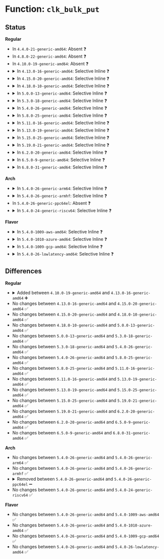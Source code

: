 # Function: <code>clk_bulk_put</code>

## Status
<b>Regular</b>
<ul>
<li>
In <code>4.4.0-21-generic-amd64</code>: Absent ❓
</li>
<li>
In <code>4.8.0-22-generic-amd64</code>: Absent ❓
</li>
<li>
In <code>4.10.0-19-generic-amd64</code>: Absent ❓
</li>
<li>
<details>
<summary>In <code>4.13.0-16-generic-amd64</code>: Selective Inline ❓</summary>

```c
void clk_bulk_put(int num_clks, struct clk_bulk_data * clks)
```

```json
{
  "name": "clk_bulk_put",
  "collision_type": "Unique Global",
  "inline_type": "Selective",
  "funcs": [
    {
      "addr": 18446744071584365234,
      "name": "clk_bulk_put",
      "external": true,
      "loc": "drivers/clk/clk-bulk.c:23",
      "file": "drivers/clk/clk-bulk.c",
      "inline": "not declared, inlined",
      "caller_inline": [
        "drivers/clk/clk-bulk.c:clk_bulk_get"
      ],
      "caller_func": [
        "drivers/clk/clk-devres.c:devm_clk_bulk_release"
      ]
    }
  ],
  "symbols": [
    {
      "addr": 18446744071584365024,
      "name": "clk_bulk_put",
      "section": ".text",
      "bind": "STB_GLOBAL",
      "size": 75
    }
  ]
}
```
</details>
</li>
<li>
<details>
<summary>In <code>4.15.0-20-generic-amd64</code>: Selective Inline ❓</summary>

```c
void clk_bulk_put(int num_clks, struct clk_bulk_data * clks)
```

```json
{
  "name": "clk_bulk_put",
  "collision_type": "Unique Global",
  "inline_type": "Selective",
  "funcs": [
    {
      "addr": 18446744071584771010,
      "name": "clk_bulk_put",
      "external": true,
      "loc": "drivers/clk/clk-bulk.c:23",
      "file": "drivers/clk/clk-bulk.c",
      "inline": "not declared, inlined",
      "caller_inline": [
        "drivers/clk/clk-bulk.c:clk_bulk_get"
      ],
      "caller_func": [
        "drivers/clk/clk-devres.c:devm_clk_bulk_release"
      ]
    }
  ],
  "symbols": [
    {
      "addr": 18446744071584770800,
      "name": "clk_bulk_put",
      "section": ".text",
      "bind": "STB_GLOBAL",
      "size": 75
    }
  ]
}
```
</details>
</li>
<li>
<details>
<summary>In <code>4.18.0-10-generic-amd64</code>: Selective Inline ❓</summary>

```c
void clk_bulk_put(int num_clks, struct clk_bulk_data * clks)
```

```json
{
  "name": "clk_bulk_put",
  "collision_type": "Unique Global",
  "inline_type": "Selective",
  "funcs": [
    {
      "addr": 18446744071584999072,
      "name": "clk_bulk_put",
      "external": true,
      "loc": "drivers/clk/clk-bulk.c:23",
      "file": "drivers/clk/clk-bulk.c",
      "inline": "not declared, inlined",
      "caller_inline": [],
      "caller_func": [
        "drivers/clk/clk-devres.c:devm_clk_bulk_release"
      ]
    }
  ],
  "symbols": [
    {
      "addr": 18446744071584999072,
      "name": "clk_bulk_put",
      "section": ".text",
      "bind": "STB_GLOBAL",
      "size": 74
    }
  ]
}
```
</details>
</li>
<li>
<details>
<summary>In <code>5.0.0-13-generic-amd64</code>: Selective Inline ❓</summary>

```c
void clk_bulk_put(int num_clks, struct clk_bulk_data * clks)
```

```json
{
  "name": "clk_bulk_put",
  "collision_type": "Unique Global",
  "inline_type": "Selective",
  "funcs": [
    {
      "addr": 18446744071585103712,
      "name": "clk_bulk_put",
      "external": true,
      "loc": "drivers/clk/clk-bulk.c:69",
      "file": "drivers/clk/clk-bulk.c",
      "inline": "not declared, inlined",
      "caller_inline": [],
      "caller_func": [
        "drivers/clk/clk-devres.c:devm_clk_bulk_release"
      ]
    }
  ],
  "symbols": [
    {
      "addr": 18446744071585103712,
      "name": "clk_bulk_put",
      "section": ".text",
      "bind": "STB_GLOBAL",
      "size": 74
    }
  ]
}
```
</details>
</li>
<li>
<details>
<summary>In <code>5.3.0-18-generic-amd64</code>: Selective Inline ❓</summary>

```c
void clk_bulk_put(int num_clks, struct clk_bulk_data * clks)
```

```json
{
  "name": "clk_bulk_put",
  "collision_type": "Unique Global",
  "inline_type": "Selective",
  "funcs": [
    {
      "addr": 18446744071585308792,
      "name": "clk_bulk_put",
      "external": true,
      "loc": "drivers/clk/clk-bulk.c:69",
      "file": "drivers/clk/clk-bulk.c",
      "inline": "not declared, inlined",
      "caller_inline": [
        "drivers/clk/clk-bulk.c:__clk_bulk_get"
      ],
      "caller_func": [
        "drivers/clk/clk-devres.c:devm_clk_bulk_release"
      ]
    }
  ],
  "symbols": [
    {
      "addr": 18446744071585308560,
      "name": "clk_bulk_put",
      "section": ".text",
      "bind": "STB_GLOBAL",
      "size": 74
    }
  ]
}
```
</details>
</li>
<li>
<details>
<summary>In <code>5.4.0-26-generic-amd64</code>: Selective Inline ❓</summary>

```c
void clk_bulk_put(int num_clks, struct clk_bulk_data * clks)
```

```json
{
  "name": "clk_bulk_put",
  "collision_type": "Unique Global",
  "inline_type": "Selective",
  "funcs": [
    {
      "addr": 18446744071585446712,
      "name": "clk_bulk_put",
      "external": true,
      "loc": "drivers/clk/clk-bulk.c:72",
      "file": "drivers/clk/clk-bulk.c",
      "inline": "not declared, inlined",
      "caller_inline": [
        "drivers/clk/clk-bulk.c:__clk_bulk_get"
      ],
      "caller_func": [
        "drivers/clk/clk-devres.c:devm_clk_bulk_release"
      ]
    }
  ],
  "symbols": [
    {
      "addr": 18446744071585446480,
      "name": "clk_bulk_put",
      "section": ".text",
      "bind": "STB_GLOBAL",
      "size": 74
    }
  ]
}
```
</details>
</li>
<li>
<details>
<summary>In <code>5.8.0-25-generic-amd64</code>: Selective Inline ❓</summary>

```c
void clk_bulk_put(int num_clks, struct clk_bulk_data * clks)
```

```json
{
  "name": "clk_bulk_put",
  "collision_type": "Unique Global",
  "inline_type": "Selective",
  "funcs": [
    {
      "addr": 18446744071586164232,
      "name": "clk_bulk_put",
      "external": true,
      "loc": "drivers/clk/clk-bulk.c:72",
      "file": "drivers/clk/clk-bulk.c",
      "inline": "not declared, inlined",
      "caller_inline": [
        "drivers/clk/clk-bulk.c:__clk_bulk_get"
      ],
      "caller_func": [
        "drivers/clk/clk-devres.c:devm_clk_bulk_release"
      ]
    }
  ],
  "symbols": [
    {
      "addr": 18446744071586163536,
      "name": "clk_bulk_put",
      "section": ".text",
      "bind": "STB_GLOBAL",
      "size": 74
    }
  ]
}
```
</details>
</li>
<li>
<details>
<summary>In <code>5.11.0-16-generic-amd64</code>: Selective Inline ❓</summary>

```c
void clk_bulk_put(int num_clks, struct clk_bulk_data * clks)
```

```json
{
  "name": "clk_bulk_put",
  "collision_type": "Unique Global",
  "inline_type": "Selective",
  "funcs": [
    {
      "addr": 18446744071586281400,
      "name": "clk_bulk_put",
      "external": true,
      "loc": "drivers/clk/clk-bulk.c:72",
      "file": "drivers/clk/clk-bulk.c",
      "inline": "not declared, inlined",
      "caller_inline": [
        "drivers/clk/clk-bulk.c:__clk_bulk_get"
      ],
      "caller_func": [
        "drivers/clk/clk-devres.c:devm_clk_bulk_release"
      ]
    }
  ],
  "symbols": [
    {
      "addr": 18446744071586280704,
      "name": "clk_bulk_put",
      "section": ".text",
      "bind": "STB_GLOBAL",
      "size": 74
    }
  ]
}
```
</details>
</li>
<li>
<details>
<summary>In <code>5.13.0-19-generic-amd64</code>: Selective Inline ❓</summary>

```c
void clk_bulk_put(int num_clks, struct clk_bulk_data * clks)
```

```json
{
  "name": "clk_bulk_put",
  "collision_type": "Unique Global",
  "inline_type": "Selective",
  "funcs": [
    {
      "addr": 18446744071586155176,
      "name": "clk_bulk_put",
      "external": true,
      "loc": "drivers/clk/clk-bulk.c:72",
      "file": "drivers/clk/clk-bulk.c",
      "inline": "not declared, inlined",
      "caller_inline": [
        "drivers/clk/clk-bulk.c:__clk_bulk_get"
      ],
      "caller_func": [
        "drivers/clk/clk-devres.c:devm_clk_bulk_release"
      ]
    }
  ],
  "symbols": [
    {
      "addr": 18446744071586154480,
      "name": "clk_bulk_put",
      "section": ".text",
      "bind": "STB_GLOBAL",
      "size": 74
    }
  ]
}
```
</details>
</li>
<li>
<details>
<summary>In <code>5.15.0-25-generic-amd64</code>: Selective Inline ❓</summary>

```c
void clk_bulk_put(int num_clks, struct clk_bulk_data * clks)
```

```json
{
  "name": "clk_bulk_put",
  "collision_type": "Unique Global",
  "inline_type": "Selective",
  "funcs": [
    {
      "addr": 18446744071586656872,
      "name": "clk_bulk_put",
      "external": true,
      "loc": "drivers/clk/clk-bulk.c:72",
      "file": "drivers/clk/clk-bulk.c",
      "inline": "not declared, inlined",
      "caller_inline": [
        "drivers/clk/clk-bulk.c:__clk_bulk_get"
      ],
      "caller_func": [
        "drivers/clk/clk-devres.c:devm_clk_bulk_release"
      ]
    }
  ],
  "symbols": [
    {
      "addr": 18446744071586656176,
      "name": "clk_bulk_put",
      "section": ".text",
      "bind": "STB_GLOBAL",
      "size": 74
    }
  ]
}
```
</details>
</li>
<li>
<details>
<summary>In <code>5.19.0-21-generic-amd64</code>: Selective Inline ❓</summary>

```c
void clk_bulk_put(int num_clks, struct clk_bulk_data * clks)
```

```json
{
  "name": "clk_bulk_put",
  "collision_type": "Unique Global",
  "inline_type": "Selective",
  "funcs": [
    {
      "addr": 18446744071587924495,
      "name": "clk_bulk_put",
      "external": true,
      "loc": "drivers/clk/clk-bulk.c:72",
      "file": "drivers/clk/clk-bulk.c",
      "inline": "not declared, inlined",
      "caller_inline": [
        "drivers/clk/clk-bulk.c:clk_bulk_put_all",
        "drivers/clk/clk-bulk.c:__clk_bulk_get"
      ],
      "caller_func": [
        "drivers/clk/clk-devres.c:devm_clk_bulk_release"
      ]
    }
  ],
  "symbols": [
    {
      "addr": 18446744071587923984,
      "name": "clk_bulk_put",
      "section": ".text",
      "bind": "STB_GLOBAL",
      "size": 94
    }
  ]
}
```
</details>
</li>
<li>
<details>
<summary>In <code>6.2.0-20-generic-amd64</code>: Selective Inline ❓</summary>

```c
void clk_bulk_put(int num_clks, struct clk_bulk_data * clks)
```

```json
{
  "name": "clk_bulk_put",
  "collision_type": "Unique Global",
  "inline_type": "Selective",
  "funcs": [
    {
      "addr": 18446744071589279087,
      "name": "clk_bulk_put",
      "external": true,
      "loc": "drivers/clk/clk-bulk.c:72",
      "file": "drivers/clk/clk-bulk.c",
      "inline": "not declared, inlined",
      "caller_inline": [
        "drivers/clk/clk-bulk.c:clk_bulk_put_all",
        "drivers/clk/clk-bulk.c:__clk_bulk_get"
      ],
      "caller_func": [
        "drivers/clk/clk-devres.c:devm_clk_bulk_release"
      ]
    }
  ],
  "symbols": [
    {
      "addr": 18446744071589278304,
      "name": "clk_bulk_put",
      "section": ".text",
      "bind": "STB_GLOBAL",
      "size": 94
    }
  ]
}
```
</details>
</li>
<li>
<details>
<summary>In <code>6.5.0-9-generic-amd64</code>: Selective Inline ❓</summary>

```c
void clk_bulk_put(int num_clks, struct clk_bulk_data * clks)
```

```json
{
  "name": "clk_bulk_put",
  "collision_type": "Unique Global",
  "inline_type": "Selective",
  "funcs": [
    {
      "addr": 18446744071589575679,
      "name": "clk_bulk_put",
      "external": true,
      "loc": "drivers/clk/clk-bulk.c:72",
      "file": "drivers/clk/clk-bulk.c",
      "inline": "not declared, inlined",
      "caller_inline": [
        "drivers/clk/clk-bulk.c:clk_bulk_put_all",
        "drivers/clk/clk-bulk.c:__clk_bulk_get"
      ],
      "caller_func": [
        "drivers/clk/clk-devres.c:devm_clk_bulk_release"
      ]
    }
  ],
  "symbols": [
    {
      "addr": 18446744071589574896,
      "name": "clk_bulk_put",
      "section": ".text",
      "bind": "STB_GLOBAL",
      "size": 94
    }
  ]
}
```
</details>
</li>
<li>
<details>
<summary>In <code>6.8.0-31-generic-amd64</code>: Selective Inline ❓</summary>

```c
void clk_bulk_put(int num_clks, struct clk_bulk_data * clks)
```

```json
{
  "name": "clk_bulk_put",
  "collision_type": "Unique Global",
  "inline_type": "Selective",
  "funcs": [
    {
      "addr": 18446744071589885119,
      "name": "clk_bulk_put",
      "external": true,
      "loc": "drivers/clk/clk-bulk.c:72",
      "file": "drivers/clk/clk-bulk.c",
      "inline": "not declared, inlined",
      "caller_inline": [
        "drivers/clk/clk-bulk.c:clk_bulk_put_all",
        "drivers/clk/clk-bulk.c:__clk_bulk_get"
      ],
      "caller_func": [
        "drivers/clk/clk-devres.c:devm_clk_bulk_release"
      ]
    }
  ],
  "symbols": [
    {
      "addr": 18446744071589884336,
      "name": "clk_bulk_put",
      "section": ".text",
      "bind": "STB_GLOBAL",
      "size": 94
    }
  ]
}
```
</details>
</li>
</ul>
<b>Arch</b>
<ul>
<li>
<details>
<summary>In <code>5.4.0-26-generic-arm64</code>: Selective Inline ❓</summary>

```c
void clk_bulk_put(int num_clks, struct clk_bulk_data * clks)
```

```json
{
  "name": "clk_bulk_put",
  "collision_type": "Unique Global",
  "inline_type": "Selective",
  "funcs": [
    {
      "addr": 18446603336497736248,
      "name": "clk_bulk_put",
      "external": true,
      "loc": "drivers/clk/clk-bulk.c:72",
      "file": "drivers/clk/clk-bulk.c",
      "inline": "not declared, inlined",
      "caller_inline": [
        "drivers/clk/clk-bulk.c:clk_bulk_get_all",
        "drivers/clk/clk-bulk.c:__clk_bulk_get"
      ],
      "caller_func": [
        "drivers/clk/clk-devres.c:devm_clk_bulk_release",
        "drivers/soc/rockchip/pm_domains.c:rockchip_pm_domain_probe",
        "drivers/soc/rockchip/pm_domains.c:rockchip_pm_add_one_domain"
      ]
    }
  ],
  "symbols": [
    {
      "addr": 18446603336497734672,
      "name": "clk_bulk_put",
      "section": ".text",
      "bind": "STB_GLOBAL",
      "size": 92
    }
  ]
}
```
</details>
</li>
<li>
<details>
<summary>In <code>5.4.0-26-generic-armhf</code>: Selective Inline ❓</summary>

```c
void clk_bulk_put(int num_clks, struct clk_bulk_data * clks)
```

```json
{
  "name": "clk_bulk_put",
  "collision_type": "Unique Global",
  "inline_type": "Selective",
  "funcs": [
    {
      "addr": 3230558888,
      "name": "clk_bulk_put",
      "external": true,
      "loc": "drivers/clk/clk-bulk.c:72",
      "file": "drivers/clk/clk-bulk.c",
      "inline": "not declared, inlined",
      "caller_inline": [
        "drivers/clk/clk-bulk.c:clk_bulk_get_all",
        "drivers/clk/clk-bulk.c:__clk_bulk_get"
      ],
      "caller_func": [
        "drivers/clk/clk-devres.c:devm_clk_bulk_release",
        "drivers/soc/rockchip/pm_domains.c:rockchip_pm_domain_probe",
        "drivers/soc/rockchip/pm_domains.c:rockchip_pm_add_one_domain"
      ]
    }
  ],
  "symbols": [
    {
      "addr": 3230557724,
      "name": "clk_bulk_put",
      "section": ".text",
      "bind": "STB_GLOBAL",
      "size": 68
    }
  ]
}
```
</details>
</li>
<li>
In <code>5.4.0-26-generic-ppc64el</code>: Absent ❓
</li>
<li>
<details>
<summary>In <code>5.4.0-24-generic-riscv64</code>: Selective Inline ❓</summary>

```c
void clk_bulk_put(int num_clks, struct clk_bulk_data * clks)
```

```json
{
  "name": "clk_bulk_put",
  "collision_type": "Unique Global",
  "inline_type": "Selective",
  "funcs": [
    {
      "addr": 18446743936275880724,
      "name": "clk_bulk_put",
      "external": true,
      "loc": "drivers/clk/clk-bulk.c:72",
      "file": "drivers/clk/clk-bulk.c",
      "inline": "not declared, inlined",
      "caller_inline": [
        "drivers/clk/clk-bulk.c:clk_bulk_get_all",
        "drivers/clk/clk-bulk.c:__clk_bulk_get"
      ],
      "caller_func": [
        "drivers/clk/clk-devres.c:devm_clk_bulk_release"
      ]
    }
  ],
  "symbols": [
    {
      "addr": 18446743936275879274,
      "name": "clk_bulk_put",
      "section": ".text",
      "bind": "STB_GLOBAL",
      "size": 100
    }
  ]
}
```
</details>
</li>
</ul>
<b>Flavor</b>
<ul>
<li>
<details>
<summary>In <code>5.4.0-1009-aws-amd64</code>: Selective Inline ❓</summary>

```c
void clk_bulk_put(int num_clks, struct clk_bulk_data * clks)
```

```json
{
  "name": "clk_bulk_put",
  "collision_type": "Unique Global",
  "inline_type": "Selective",
  "funcs": [
    {
      "addr": 18446744071585209240,
      "name": "clk_bulk_put",
      "external": true,
      "loc": "drivers/clk/clk-bulk.c:72",
      "file": "drivers/clk/clk-bulk.c",
      "inline": "not declared, inlined",
      "caller_inline": [
        "drivers/clk/clk-bulk.c:__clk_bulk_get"
      ],
      "caller_func": [
        "drivers/clk/clk-devres.c:devm_clk_bulk_release"
      ]
    }
  ],
  "symbols": [
    {
      "addr": 18446744071585209008,
      "name": "clk_bulk_put",
      "section": ".text",
      "bind": "STB_GLOBAL",
      "size": 74
    }
  ]
}
```
</details>
</li>
<li>
<details>
<summary>In <code>5.4.0-1010-azure-amd64</code>: Selective Inline ❓</summary>

```c
void clk_bulk_put(int num_clks, struct clk_bulk_data * clks)
```

```json
{
  "name": "clk_bulk_put",
  "collision_type": "Unique Global",
  "inline_type": "Selective",
  "funcs": [
    {
      "addr": 18446744071585161448,
      "name": "clk_bulk_put",
      "external": true,
      "loc": "drivers/clk/clk-bulk.c:72",
      "file": "drivers/clk/clk-bulk.c",
      "inline": "not declared, inlined",
      "caller_inline": [
        "drivers/clk/clk-bulk.c:__clk_bulk_get"
      ],
      "caller_func": [
        "drivers/clk/clk-devres.c:devm_clk_bulk_release"
      ]
    }
  ],
  "symbols": [
    {
      "addr": 18446744071585161216,
      "name": "clk_bulk_put",
      "section": ".text",
      "bind": "STB_GLOBAL",
      "size": 74
    }
  ]
}
```
</details>
</li>
<li>
<details>
<summary>In <code>5.4.0-1009-gcp-amd64</code>: Selective Inline ❓</summary>

```c
void clk_bulk_put(int num_clks, struct clk_bulk_data * clks)
```

```json
{
  "name": "clk_bulk_put",
  "collision_type": "Unique Global",
  "inline_type": "Selective",
  "funcs": [
    {
      "addr": 18446744071585397112,
      "name": "clk_bulk_put",
      "external": true,
      "loc": "drivers/clk/clk-bulk.c:72",
      "file": "drivers/clk/clk-bulk.c",
      "inline": "not declared, inlined",
      "caller_inline": [
        "drivers/clk/clk-bulk.c:__clk_bulk_get"
      ],
      "caller_func": [
        "drivers/clk/clk-devres.c:devm_clk_bulk_release"
      ]
    }
  ],
  "symbols": [
    {
      "addr": 18446744071585396880,
      "name": "clk_bulk_put",
      "section": ".text",
      "bind": "STB_GLOBAL",
      "size": 74
    }
  ]
}
```
</details>
</li>
<li>
<details>
<summary>In <code>5.4.0-26-lowlatency-amd64</code>: Selective Inline ❓</summary>

```c
void clk_bulk_put(int num_clks, struct clk_bulk_data * clks)
```

```json
{
  "name": "clk_bulk_put",
  "collision_type": "Unique Global",
  "inline_type": "Selective",
  "funcs": [
    {
      "addr": 18446744071585504456,
      "name": "clk_bulk_put",
      "external": true,
      "loc": "drivers/clk/clk-bulk.c:72",
      "file": "drivers/clk/clk-bulk.c",
      "inline": "not declared, inlined",
      "caller_inline": [
        "drivers/clk/clk-bulk.c:__clk_bulk_get"
      ],
      "caller_func": [
        "drivers/clk/clk-devres.c:devm_clk_bulk_release"
      ]
    }
  ],
  "symbols": [
    {
      "addr": 18446744071585504224,
      "name": "clk_bulk_put",
      "section": ".text",
      "bind": "STB_GLOBAL",
      "size": 74
    }
  ]
}
```
</details>
</li>
</ul>

## Differences
<b>Regular</b>
<ul>
<li>
<details>
<summary>Added between <code>4.10.0-19-generic-amd64</code> and <code>4.13.0-16-generic-amd64</code> ➕</summary>

```c
void clk_bulk_put(int num_clks, struct clk_bulk_data * clks)
```
</details>
</li>
<li>
No changes between <code>4.13.0-16-generic-amd64</code> and <code>4.15.0-20-generic-amd64</code> ✅
</li>
<li>
No changes between <code>4.15.0-20-generic-amd64</code> and <code>4.18.0-10-generic-amd64</code> ✅
</li>
<li>
No changes between <code>4.18.0-10-generic-amd64</code> and <code>5.0.0-13-generic-amd64</code> ✅
</li>
<li>
No changes between <code>5.0.0-13-generic-amd64</code> and <code>5.3.0-18-generic-amd64</code> ✅
</li>
<li>
No changes between <code>5.3.0-18-generic-amd64</code> and <code>5.4.0-26-generic-amd64</code> ✅
</li>
<li>
No changes between <code>5.4.0-26-generic-amd64</code> and <code>5.8.0-25-generic-amd64</code> ✅
</li>
<li>
No changes between <code>5.8.0-25-generic-amd64</code> and <code>5.11.0-16-generic-amd64</code> ✅
</li>
<li>
No changes between <code>5.11.0-16-generic-amd64</code> and <code>5.13.0-19-generic-amd64</code> ✅
</li>
<li>
No changes between <code>5.13.0-19-generic-amd64</code> and <code>5.15.0-25-generic-amd64</code> ✅
</li>
<li>
No changes between <code>5.15.0-25-generic-amd64</code> and <code>5.19.0-21-generic-amd64</code> ✅
</li>
<li>
No changes between <code>5.19.0-21-generic-amd64</code> and <code>6.2.0-20-generic-amd64</code> ✅
</li>
<li>
No changes between <code>6.2.0-20-generic-amd64</code> and <code>6.5.0-9-generic-amd64</code> ✅
</li>
<li>
No changes between <code>6.5.0-9-generic-amd64</code> and <code>6.8.0-31-generic-amd64</code> ✅
</li>
</ul>
<b>Arch</b>
<ul>
<li>
No changes between <code>5.4.0-26-generic-amd64</code> and <code>5.4.0-26-generic-arm64</code> ✅
</li>
<li>
No changes between <code>5.4.0-26-generic-amd64</code> and <code>5.4.0-26-generic-armhf</code> ✅
</li>
<li>
<details>
<summary>Removed between <code>5.4.0-26-generic-amd64</code> and <code>5.4.0-26-generic-ppc64el</code> ➖</summary>

```c
void clk_bulk_put(int num_clks, struct clk_bulk_data * clks)
```
</details>
</li>
<li>
No changes between <code>5.4.0-26-generic-amd64</code> and <code>5.4.0-24-generic-riscv64</code> ✅
</li>
</ul>
<b>Flavor</b>
<ul>
<li>
No changes between <code>5.4.0-26-generic-amd64</code> and <code>5.4.0-1009-aws-amd64</code> ✅
</li>
<li>
No changes between <code>5.4.0-26-generic-amd64</code> and <code>5.4.0-1010-azure-amd64</code> ✅
</li>
<li>
No changes between <code>5.4.0-26-generic-amd64</code> and <code>5.4.0-1009-gcp-amd64</code> ✅
</li>
<li>
No changes between <code>5.4.0-26-generic-amd64</code> and <code>5.4.0-26-lowlatency-amd64</code> ✅
</li>
</ul>
